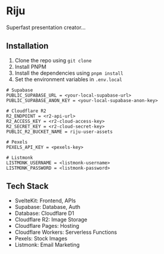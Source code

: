 # Riju

Superfast presentation creator...

## Installation

1. Clone the repo using
```git clone```
2. Install PNPM
4. Install the dependencies using
```pnpm install```
5. Set the environment variables in ```.env.local```

```env
# Supabase
PUBLIC_SUPABASE_URL = <your-local-supabase-url>
PUBLIC_SUPABASE_ANON_KEY = <your-local-supabase-anon-key>

# Cloudflare R2
R2_ENDPOINT = <r2-api-url>
R2_ACCESS_KEY = <r2-cloud-access-key>
R2_SECRET_KEY = <r2-cloud-secret-key>
PUBLIC_R2_BUCKET_NAME = riju-user-assets

# Pexels
PEXELS_API_KEY = <pexels-key>

# Listmonk
LISTMONK_USERNAME = <listmonk-username>
LISTMONK_PASSWORD = <listmonk-password>
```

## Tech Stack

- SvelteKit: Frontend, APIs
- Supabase: Database, Auth
- Database: Cloudflare D1
- Cloudflare R2: Image Storage
- Cloudflare Pages: Hosting
- Cloudflare Workers: Serverless Functions
- Pexels: Stock Images
- Listmonk: Email Marketing
